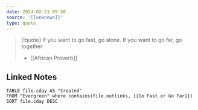 ```yaml
---
date: 2024-02-21 09:50
source: '[[unknown]]'
type: quote
---
```




> [!quote]
> If you want to go fast, go alone. If you want to go far, go together
> - [[African Proverb]]

## Linked Notes
```dataview
TABLE file.cday AS "Created"
FROM "Evergreen" where contains(file.outlinks, [[Go Fast or Go Far]])
SORT file.cday DESC
```
